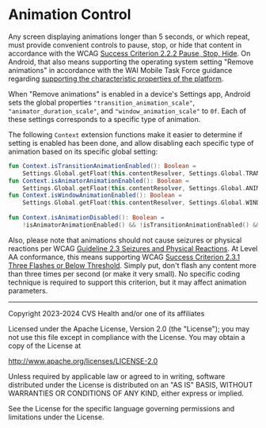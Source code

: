 # Animation Control
Any screen displaying animations longer than 5 seconds, or which repeat, must provide convenient controls to pause, stop, or hide that content in accordance with the WCAG [Success Criterion 2.2.2 Pause, Stop, Hide](https://www.w3.org/TR/WCAG22/#pause-stop-hide). On Android, that also means supporting the operating system setting "Remove animations" in accordance with the WAI Mobile Task Force guidance regarding [supporting the characteristic properties of the platform](https://w3c.github.io/Mobile-A11y-TF-Note/#support-the-characteristic-properties-of-the-platform).

When "Remove animations" is enabled in a device's Settings app, Android sets the global properties `"transition_animation_scale"`, `"animator_duration_scale"`, and `"window_animation_scale"` to `0f`. Each of these settings corresponds to a specific type of animation.

The following `Context` extension functions make it easier to determine if setting is enabled has been done, and allow disabling each specific type of animation based on its specific global setting:

```kotlin
fun Context.isTransitionAnimationEnabled(): Boolean =
    Settings.Global.getFloat(this.contentResolver, Settings.Global.TRANSITION_ANIMATION_SCALE, 0f) != 0f
fun Context.isAnimatorAnimationEnabled(): Boolean =
    Settings.Global.getFloat(this.contentResolver, Settings.Global.ANIMATOR_DURATION_SCALE, 0f) != 0f
fun Context.isWindowAnimationEnabled(): Boolean =
    Settings.Global.getFloat(this.contentResolver, Settings.Global.WINDOW_ANIMATION_SCALE, 0f) != 0f
    
fun Context.isAnimationDisabled(): Boolean =
    !isAnimatorAnimationEnabled() && !isTransitionAnimationEnabled() && !isWindowAnimationEnabled()
```

Also, please note that animations should not cause seizures or physical reactions per WCAG [Guideline 2.3 Seizures and Physical Reactions](https://www.w3.org/TR/WCAG22/#seizures-and-physical-reactions). At Level AA conformance, this means supporting WCAG [Success Criterion 2.3.1 Three Flashes or Below Threshold](https://www.w3.org/TR/WCAG22/#three-flashes-or-below-threshold). Simply put, don't flash any content more than three times per second (or make it very small). No specific coding technique is required to support this criterion, but it may affect animation parameters.

----

Copyright 2023-2024 CVS Health and/or one of its affiliates
   
Licensed under the Apache License, Version 2.0 (the "License");
you may not use this file except in compliance with the License.
You may obtain a copy of the License at

http://www.apache.org/licenses/LICENSE-2.0
       
Unless required by applicable law or agreed to in writing, software
distributed under the License is distributed on an "AS IS" BASIS,
WITHOUT WARRANTIES OR CONDITIONS OF ANY KIND, either express or implied.
   
See the License for the specific language governing permissions and
limitations under the License.
